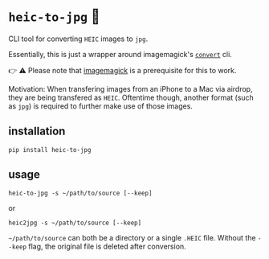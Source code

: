 # `heic-to-jpg` 📸

CLI tool for converting `HEIC` images to `jpg`.

Essentially, this is just a wrapper around imagemagick's [`convert`](https://imagemagick.org/script/convert.php) cli.

👉 ⚠️ Please note that [imagemagick](https://imagemagick.org/script/download.php) is a prerequisite for this to work.

Motivation: When transfering images from an iPhone to a Mac via airdrop, they are being transfered as `HEIC`. Oftentime though, another format (such as `jpg`) is required to further make use of those images.

## installation

`pip install heic-to-jpg`

## usage

`heic-to-jpg -s ~/path/to/source [--keep]`

or

`heic2jpg -s ~/path/to/source [--keep]`

`~/path/to/source` can both be a directory or a single `.HEIC` file. Without the `--keep` flag, the original file is deleted after conversion.
